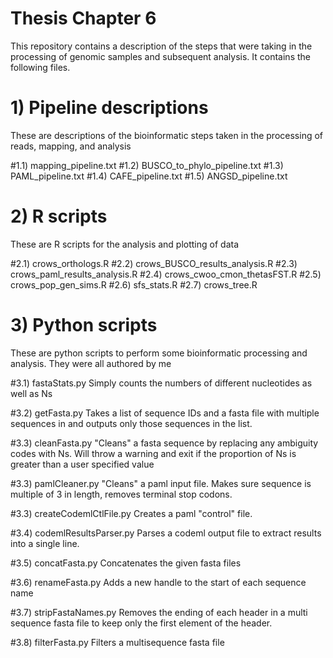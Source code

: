 # Thesis Chapter 6

This repository contains a description of the steps that were taking in the processing of genomic samples and subsequent 
analysis. It contains the following files.


# 1) Pipeline descriptions
These are descriptions of the bioinformatic steps taken in the processing of reads,
mapping, and analysis

#1.1) mapping_pipeline.txt
#1.2) BUSCO_to_phylo_pipeline.txt
#1.3) PAML_pipeline.txt
#1.4) CAFE_pipeline.txt
#1.5) ANGSD_pipeline.txt


# 2) R scripts
These are R scripts for the analysis and plotting of data

#2.1) crows_orthologs.R
#2.2) crows_BUSCO_results_analysis.R
#2.3) crows_paml_results_analysis.R
#2.4) crows_cwoo_cmon_thetasFST.R
#2.5) crows_pop_gen_sims.R
#2.6) sfs_stats.R
#2.7) crows_tree.R


# 3) Python scripts
These are python scripts to perform some bioinformatic processing and analysis.
They were all authored by me

#3.1) fastaStats.py
Simply counts the numbers of different nucleotides as well as Ns

#3.2) getFasta.py
Takes a list of sequence IDs and a fasta file with multiple sequences in and outputs
only those sequences in the list.

#3.3) cleanFasta.py
"Cleans" a fasta sequence by replacing any ambiguity codes with Ns. Will throw
a warning and exit if the proportion of Ns is greater than a user specified value

#3.3) pamlCleaner.py
"Cleans" a paml input file. Makes sure sequence is multiple of 3 in length, removes
terminal stop codons.

#3.3) createCodemlCtlFile.py
Creates a paml "control" file.

#3.4) codemlResultsParser.py
Parses a codeml output file to extract results into a single line.

#3.5) concatFasta.py
Concatenates the given fasta files

#3.6) renameFasta.py
Adds a new handle to the start of each sequence name

#3.7) stripFastaNames.py
Removes the ending of each header in a multi sequence fasta file to keep only the first
element of the header.

#3.8) filterFasta.py
Filters a multisequence fasta file



